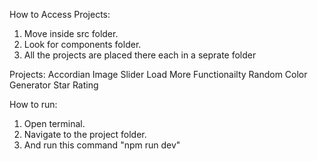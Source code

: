 How to Access Projects:
1. Move inside src folder.
2. Look for components folder.
3. All the projects are placed there each in a seprate folder

Projects:
Accordian
Image Slider
Load More Functionailty
Random Color Generator
Star Rating

How to run:
1. Open terminal.
2. Navigate to the project folder.
3. And run this command "npm run dev"
